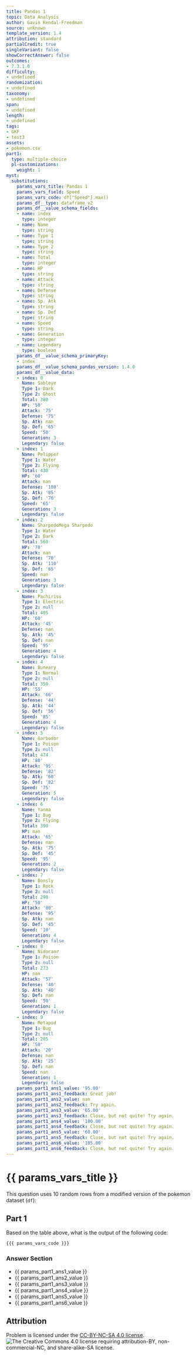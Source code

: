 ```yaml
---
title: Pandas 1
topic: Data Analysis
author: Gavin Kendal-Freedman
source: unknown
template_version: 1.4
attribution: standard
partialCredit: true
singleVariant: false
showCorrectAnswer: false
outcomes:
- 7.3.1.0
difficulty:
- undefined
randomization:
- undefined
taxonomy:
- undefined
span:
- undefined
length:
- undefined
tags:
- GKF
- test3
assets:
- pokemon.csv
part1:
  type: multiple-choice
  pl-customizations:
    weight: 1
myst:
  substitutions:
    params_vars_title: Pandas 1
    params_vars_field: Speed
    params_vars_code: df["Speed"].max()
    params_df__type: dataframe_v2
    params_df__value_schema_fields:
    - name: index
      type: integer
    - name: Name
      type: string
    - name: Type 1
      type: string
    - name: Type 2
      type: string
    - name: Total
      type: integer
    - name: HP
      type: string
    - name: Attack
      type: string
    - name: Defense
      type: string
    - name: Sp. Atk
      type: string
    - name: Sp. Def
      type: string
    - name: Speed
      type: string
    - name: Generation
      type: integer
    - name: Legendary
      type: boolean
    params_df__value_schema_primaryKey:
    - index
    params_df__value_schema_pandas_version: 1.4.0
    params_df__value_data:
    - index: 0
      Name: Sableye
      Type 1: Dark
      Type 2: Ghost
      Total: 380
      HP: '50'
      Attack: '75'
      Defense: '75'
      Sp. Atk: nan
      Sp. Def: '65'
      Speed: '50'
      Generation: 3
      Legendary: false
    - index: 1
      Name: Pelipper
      Type 1: Water
      Type 2: Flying
      Total: 430
      HP: '60'
      Attack: nan
      Defense: '100'
      Sp. Atk: '85'
      Sp. Def: '70'
      Speed: '65'
      Generation: 3
      Legendary: false
    - index: 2
      Name: SharpedoMega Sharpedo
      Type 1: Water
      Type 2: Dark
      Total: 560
      HP: '70'
      Attack: nan
      Defense: '70'
      Sp. Atk: '110'
      Sp. Def: '65'
      Speed: nan
      Generation: 3
      Legendary: false
    - index: 3
      Name: Pachirisu
      Type 1: Electric
      Type 2: null
      Total: 405
      HP: '60'
      Attack: '45'
      Defense: nan
      Sp. Atk: '45'
      Sp. Def: nan
      Speed: '95'
      Generation: 4
      Legendary: false
    - index: 4
      Name: Buneary
      Type 1: Normal
      Type 2: null
      Total: 350
      HP: '55'
      Attack: '66'
      Defense: '44'
      Sp. Atk: '44'
      Sp. Def: '56'
      Speed: '85'
      Generation: 4
      Legendary: false
    - index: 5
      Name: Garbodor
      Type 1: Poison
      Type 2: null
      Total: 474
      HP: '80'
      Attack: '95'
      Defense: '82'
      Sp. Atk: '60'
      Sp. Def: '82'
      Speed: '75'
      Generation: 5
      Legendary: false
    - index: 6
      Name: Yanma
      Type 1: Bug
      Type 2: Flying
      Total: 390
      HP: nan
      Attack: '65'
      Defense: nan
      Sp. Atk: '75'
      Sp. Def: '45'
      Speed: '95'
      Generation: 2
      Legendary: false
    - index: 7
      Name: Bonsly
      Type 1: Rock
      Type 2: null
      Total: 290
      HP: '50'
      Attack: '80'
      Defense: '95'
      Sp. Atk: nan
      Sp. Def: '45'
      Speed: '10'
      Generation: 4
      Legendary: false
    - index: 8
      Name: Nidoran♂
      Type 1: Poison
      Type 2: null
      Total: 273
      HP: nan
      Attack: '57'
      Defense: '40'
      Sp. Atk: '40'
      Sp. Def: nan
      Speed: '50'
      Generation: 1
      Legendary: false
    - index: 9
      Name: Metapod
      Type 1: Bug
      Type 2: null
      Total: 205
      HP: '50'
      Attack: '20'
      Defense: nan
      Sp. Atk: '25'
      Sp. Def: nan
      Speed: nan
      Generation: 1
      Legendary: false
    params_part1_ans1_value: '95.00'
    params_part1_ans1_feedback: Great job!
    params_part1_ans2_value: nan
    params_part1_ans2_feedback: Try again.
    params_part1_ans3_value: '65.00'
    params_part1_ans3_feedback: Close, but not quite! Try again.
    params_part1_ans4_value: '180.00'
    params_part1_ans4_feedback: Close, but not quite! Try again.
    params_part1_ans5_value: '60.00'
    params_part1_ans5_feedback: Close, but not quite! Try again.
    params_part1_ans6_value: '105.00'
    params_part1_ans6_feedback: Close, but not quite! Try again.
---
```

# {{ params_vars_title }}
This question uses 10 random rows from a modified version of the pokemon dataset (`df`):

<pl-dataframe params-name="df" show-dimensions="false" show-python=false></pl-dataframe>

## Part 1

Based on the table above, what is the output of the following code:

```python
{{{ params_vars_code }}}
```

### Answer Section

- {{ params_part1_ans1_value }}
- {{ params_part1_ans2_value }}
- {{ params_part1_ans3_value }}
- {{ params_part1_ans4_value }}
- {{ params_part1_ans5_value }}
- {{ params_part1_ans6_value }}

## Attribution

Problem is licensed under the [CC-BY-NC-SA 4.0 license](https://creativecommons.org/licenses/by-nc-sa/4.0/).<br> ![The Creative Commons 4.0 license requiring attribution-BY, non-commercial-NC, and share-alike-SA license.](https://raw.githubusercontent.com/firasm/bits/master/by-nc-sa.png)